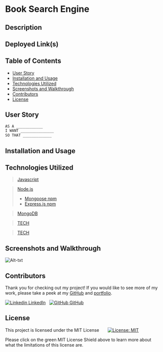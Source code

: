 
# Book Search Engine

## Description

## Deployed Link(s)

## Table of Contents

- [User Story](#user-story)
- [Installation and Usage](#installation-and-usage)
- [Technologies Utilized](#technologies-utilized)
- [Screenshots and Walkthrough](#screenshots-and-walkthrough)
- [Contributors](#contributors)
- [License](#license)


## User Story

```md
AS A ____________
I WANT _______________
SO THAT _____________
```


## Installation and Usage

## Technologies Utilized

> [Javascript](https://www.javascript.com/)

> [Node.js](https://nodejs.org/en/)
> - [Mongoose npm]()
> - [Express.js npm](https://expressjs.com/)

> [MongoDB](https://youtu.be/7DG3kCDx53c)

> [TECH]()

> [TECH]()


## Screenshots and Walkthrough

![Alt-txt](path)

## Contributors

Thank you for checking out my project! If you would like to see more of my work, please take a peek at my [GitHub](https://github.com/anitachengalva/) and [portfolio](http://anitachengalva.github.io/portfolio).

[![Linkedin](https://i.stack.imgur.com/gVE0j.png) LinkedIn](https://www.linkedin.com/anitachengalva)
&nbsp;
[![GitHub](https://i.stack.imgur.com/tskMh.png) GitHub](https://github.com/anitachengalva)


## License

This project is licensed under the MIT License &nbsp; &nbsp; &nbsp; [![License: MIT](https://img.shields.io/badge/License-MIT-green.svg)](https://choosealicense.com/licenses/mit/)

Please click on the green MIT License Shield above to learn more about what the limitations of this license are.